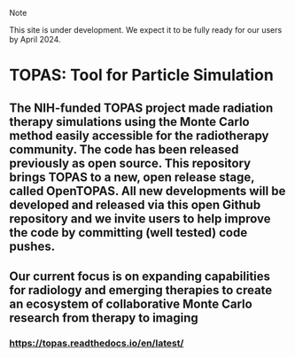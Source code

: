 > [!NOTE]
This site is under development. We expect it to be fully ready for our users by April 2024.

# TOPAS: Tool for Particle Simulation

## The NIH-funded TOPAS project made radiation therapy simulations using the Monte Carlo method easily accessible for the radiotherapy community. The code has been released previously as open source. This repository brings TOPAS to a new, open release stage, called OpenTOPAS. All new developments will be developed and released via this open Github repository and we invite users to help improve the code by committing (well tested) code pushes. 
## Our current focus is on expanding capabilities for radiology and emerging therapies to create an ecosystem of collaborative Monte Carlo research from therapy to imaging

### https://topas.readthedocs.io/en/latest/
